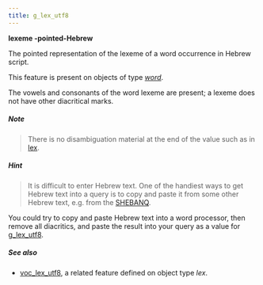 ```yaml
---
title: g_lex_utf8
---
```


**lexeme -pointed-Hebrew**

The pointed representation of the lexeme of a word occurrence in Hebrew script.

This feature is present on objects of type [*word*](otype.md).

The vowels and consonants of the word lexeme are present; a lexeme does not have other diacritical marks.

##### Note
> There is no disambiguation material at the end of the value such as in [lex](lex.md).

##### Hint
> It is difficult to enter Hebrew text. One of the handiest ways to get Hebrew text into a query is to copy and paste it
from some other Hebrew text, e.g. from the [SHEBANQ]({{shebanq}}).

You could try to copy and paste Hebrew text into a word processor, then remove all diacritics, and paste the result into
your query as a value for [g_lex_utf8](g_lex_utf8.md).

##### See also

* [voc_lex_utf8](voc_lex_utf8.md), a related feature defined on object type *lex*.

